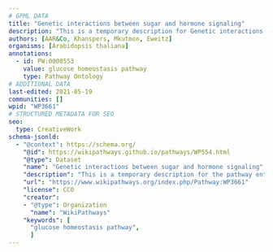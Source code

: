```yaml
---
# GPML DATA
title: "Genetic interactions between sugar and hormone signaling"
description: "This is a temporary description for Genetic interactions between sugar and hormone signaling"
authors: [AAR&Co, Khanspers, Mkutmon, Eweitz]
organisms: [Arabidopsis thaliana]
annotations:
  - id: PW:0000553
    value: glucose homeostasis pathway
    type: Pathway Ontology
# ADDITIONAL DATA
last-edited: 2021-05-19
communities: []
wpid: "WP3661"
# STRUCTURED METADATA FOR SEO
seo:
  type: CreativeWork
schema-jsonld:
  - "@context": https://schema.org/
    "@id": https://wikipathways.github.io/pathways/WP554.html
    "@type": Dataset
    "name": "Genetic interactions between sugar and hormone signaling"
    "description": "This is a temporary description for the pathway entitled: Genetic interactions between sugar and hormone signaling"
    "url": "https://www.wikipathways.org/index.php/Pathway:WP3661"
    "license": CC0
    "creator":
    - "@type": Organization
      "name": "WikiPathways"
    "keywords": [
      "glucose homeostasis pathway",
      ]
---
```

